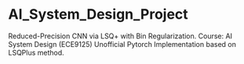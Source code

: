 # AI_System_Design_Project
Reduced-Precision CNN via LSQ+ with Bin Regularization.
Course: AI System Design (ECE9125)
Unofficial Pytorch Implementation based on LSQPlus method. 

